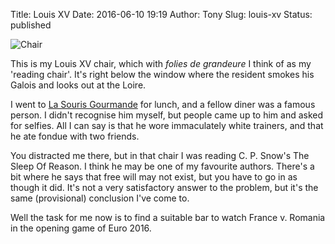 Title: Louis XV
Date: 2016-06-10 19:19
Author: Tony
Slug: louis-xv
Status: published

![Chair]({static}/images/2016/IMG_20160610_182727009.jpg)

This is my Louis XV chair, which with *folies de grandeure* I think of as my 'reading chair'. It's right below the window where the resident smokes his Galois and looks out at the Loire.

I went to [La Souris Gourmande](http://m.lasourisgourmande.com/) for lunch, and a fellow diner was a famous person. I didn't recognise him myself, but people came up to him and asked for selfies. All I can say is that he wore immaculately white trainers, and that he ate fondue with two friends.

You distracted me there, but in that chair I was reading C. P. Snow's The Sleep Of Reason. I think he may be one of my favourite authors. There's a bit where he says that free will may not exist, but you have to go in as though it did. It's not a very satisfactory answer to the problem, but it's the same (provisional) conclusion I've come to.

Well the task for me now is to find a suitable bar to watch France v. Romania in the opening game of Euro 2016.
